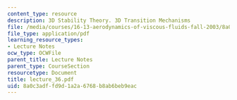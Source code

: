 ```yaml
---
content_type: resource
description: 3D Stability Theory. 3D Transition Mechanisms
file: /media/courses/16-13-aerodynamics-of-viscous-fluids-fall-2003/8a0c3adffd9d1a2a6768b8ab6beb9eac_lecture_36.pdf
file_type: application/pdf
learning_resource_types:
- Lecture Notes
ocw_type: OCWFile
parent_title: Lecture Notes
parent_type: CourseSection
resourcetype: Document
title: lecture_36.pdf
uid: 8a0c3adf-fd9d-1a2a-6768-b8ab6beb9eac
---
```

